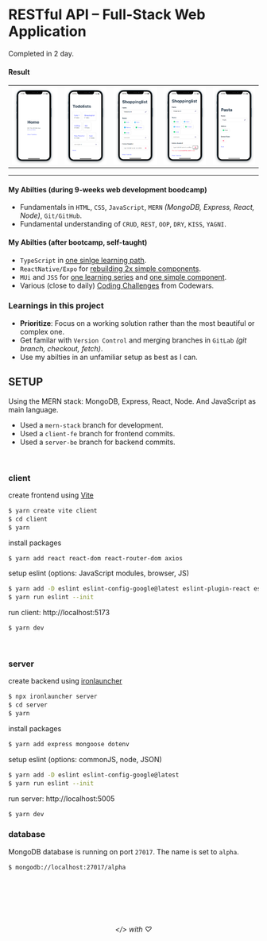 # RESTful API – Full-Stack Web Application

Completed in 2 day.

#### Result
<table>
	<tr>
		<td>
			<img src='./showcase/Screenshot 2023-08-30 015604.png'>
		</td>
		<td>
			<img src='./showcase/Screenshot 2023-08-29 222357.png'>
		</td>
		<td>
			<img src='./showcase/Screenshot 2023-08-29 222455.png'>
		</td>
		<td>
			<img src='./showcase/Screenshot 2023-08-29 222630.png'>
		</td>
		<td>
			<img src='./showcase/Screenshot 2023-08-29 222545.png'>
		</td>
	</tr>
</table>

---

#### My Abilties (during 9-weeks web development boodcamp)
- Fundamentals in `HTML`, `CSS`, `JavaScript`, `MERN` _(MongoDB, Express, React, Node)_, `Git/GitHub`.
- Fundamental understanding of `CRUD`, `REST`, `OOP`, `DRY`, `KISS`, `YAGNI`.

#### My Abilties (after bootcamp, self-taught) 
- `TypeScript` in [one sinlge learning path](https://github.com/gunnar-miklis/learn-typescript).
- `ReactNative/Expo` for [rebuilding 2x simple components](https://github.com/gunnar-miklis/frontend-challenges/tree/main/qr-code-component/solutions/ReactNative).
- `MUi` and `JSS` for [one learning series](https://github.com/gunnar-miklis/intro-to-material-ui-react) and [one simple component](https://github.com/gunnar-miklis/frontend-challenges/tree/main/tip-calculator/solutions/react-mui).
- Various (close to daily) [Coding Challenges](https://github.com/gunnar-miklis/coding-challenges) from Codewars.

### Learnings in this project
- **Prioritize**: Focus on a working solution rather than the most beautiful or complex one.
- Get familar with `Version Control` and merging branches in `GitLab` _(git branch, checkout, fetch)_.
- Use my abilties in an unfamiliar setup as best as I can. 


## SETUP
Using the MERN stack: MongoDB, Express, React, Node. And JavaScript as main language.
- Used a `mern-stack` branch for development.
- Used a `client-fe` branch for frontend commits.
- Used a `server-be` branch for backend commits.

&nbsp;

### client
create frontend using [Vite](https://vitejs.dev/)
```bash
$ yarn create vite client
$ cd client
$ yarn 
```
install packages
```bash
$ yarn add react react-dom react-router-dom axios
```
setup eslint (options: JavaScript modules, browser, JS)
```bash
$ yarn add -D eslint eslint-config-google@latest eslint-plugin-react eslint-plugin-react-hooks eslint-plugin-react-refresh
$ yarn run eslint --init
```
run client: http://localhost:5173
```bash
$ yarn dev
```

&nbsp;

### server
create backend using [ironlauncher](https://github.com/ironhack-edu/ironlauncher)
```bash
$ npx ironlauncher server
$ cd server
$ yarn
```
install packages
```bash
$ yarn add express mongoose dotenv
```
setup eslint (options: commonJS, node, JSON)
```bash
$ yarn add -D eslint eslint-config-google@latest
$ yarn run eslint --init
```
run server: http://localhost:5005
```bash
$ yarn dev
````

### database

MongoDB database is running on port `27017`. The name is set to `alpha`.
```bash
$ mongodb://localhost:27017/alpha
```

&nbsp;
---
&nbsp;

<div align='center'><h6> &lt;&#47;&gt; with &#9825 </h6></div>
